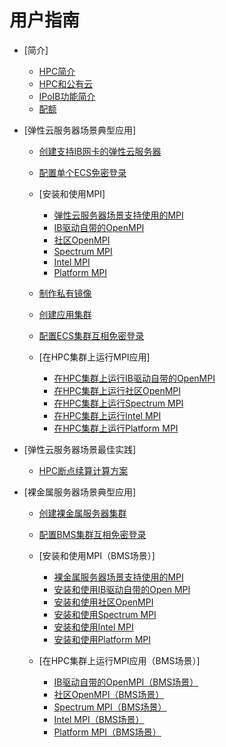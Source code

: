 # 用户指南

-   [简介]
    -   [HPC简介](HPC简介.md)
    -   [HPC和公有云](HPC和公有云.md)
    -   [IPoIB功能简介](IPoIB功能简介.md)
    -   [配额](配额.md)

-   [弹性云服务器场景典型应用]
    -   [创建支持IB网卡的弹性云服务器](创建支持IB网卡的弹性云服务器.md)
    -   [配置单个ECS免密登录](配置单个ECS免密登录.md)
    -   [安装和使用MPI]
        -   [弹性云服务器场景支持使用的MPI](弹性云服务器场景支持使用的MPI.md)
        -   [IB驱动自带的OpenMPI](IB驱动自带的OpenMPI.md)
        -   [社区OpenMPI](社区OpenMPI.md)
        -   [Spectrum MPI](Spectrum-MPI.md)
        -   [Intel MPI](Intel-MPI.md)
        -   [Platform MPI](Platform-MPI.md)

    -   [制作私有镜像](制作私有镜像.md)
    -   [创建应用集群](创建应用集群.md)
    -   [配置ECS集群互相免密登录](配置ECS集群互相免密登录.md)
    -   [在HPC集群上运行MPI应用]
        -   [在HPC集群上运行IB驱动自带的OpenMPI](在HPC集群上运行IB驱动自带的OpenMPI.md)
        -   [在HPC集群上运行社区OpenMPI](在HPC集群上运行社区OpenMPI.md)
        -   [在HPC集群上运行Spectrum MPI](在HPC集群上运行Spectrum-MPI.md)
        -   [在HPC集群上运行Intel MPI](在HPC集群上运行Intel-MPI.md)
        -   [在HPC集群上运行Platform MPI](在HPC集群上运行Platform-MPI.md)


-   [弹性云服务器场景最佳实践]
    -   [HPC断点续算计算方案](HPC断点续算计算方案.md)

-   [裸金属服务器场景典型应用]
    -   [创建裸金属服务器集群](创建裸金属服务器集群.md)
    -   [配置BMS集群互相免密登录](配置BMS集群互相免密登录.md)
    -   [安装和使用MPI（BMS场景）]
        -   [裸金属服务器场景支持使用的MPI](裸金属服务器场景支持使用的MPI.md)
        -   [安装和使用IB驱动自带的Open MPI](安装和使用IB驱动自带的Open-MPI.md)
        -   [安装和使用社区OpenMPI](安装和使用社区OpenMPI.md)
        -   [安装和使用Spectrum MPI](安装和使用Spectrum-MPI.md)
        -   [安装和使用Intel MPI](安装和使用Intel-MPI.md)
        -   [安装和使用Platform MPI](安装和使用Platform-MPI.md)

    -   [在HPC集群上运行MPI应用（BMS场景）]
        -   [IB驱动自带的OpenMPI（BMS场景）](IB驱动自带的OpenMPI（BMS场景）.md)
        -   [社区OpenMPI（BMS场景）](社区OpenMPI（BMS场景）.md)
        -   [Spectrum MPI（BMS场景）](Spectrum-MPI（BMS场景）.md)
        -   [Intel MPI（BMS场景）](Intel-MPI（BMS场景）.md)
        -   [Platform MPI（BMS场景）](Platform-MPI（BMS场景）.md)




